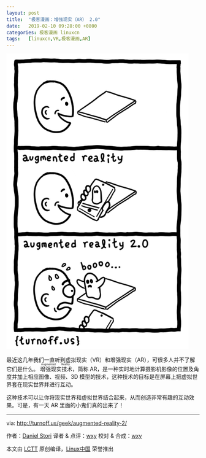 ```yaml
---
layout: post
title:	"极客漫画：增强现实（AR） 2.0"
date:	2019-02-10 09:28:00 +0800 
categories:	极客漫画 linuxcn 
tags:	[linuxcn,VR,极客漫画,AR]
---
```



![](/Asserts/Images/album/201902/10/092756llwc5ivckzcuzkyy.png)


最近这几年我们一直听到虚拟现实（VR）和增强现实（AR），可很多人并不了解它们是什么。<ruby> 增强现实技术 <rt>  Augmented Reality </rt></ruby>，简称 AR，是一种实时地计算摄影机影像的位置及角度并加上相应图像、视频、3D 模型的技术，这种技术的目标是在屏幕上把虚拟世界套在现实世界并进行互动。


这种技术可以让你将现实世界和虚拟世界结合起来，从而创造非常有趣的互动效果。可是，有一天 AR 里面的小鬼们真的出来了！




---


via: <http://turnoff.us/geek/augmented-reality-2/>


作者：[Daniel Stori](http://turnoff.us/about/) 译者 & 点评：[wxy](https://github.com/wxy) 校对 & 合成：[wxy](https://github.com/wxy)


本文由 [LCTT](https://github.com/LCTT/TranslateProject) 原创编译，[Linux中国](https://linux.cn/) 荣誉推出
